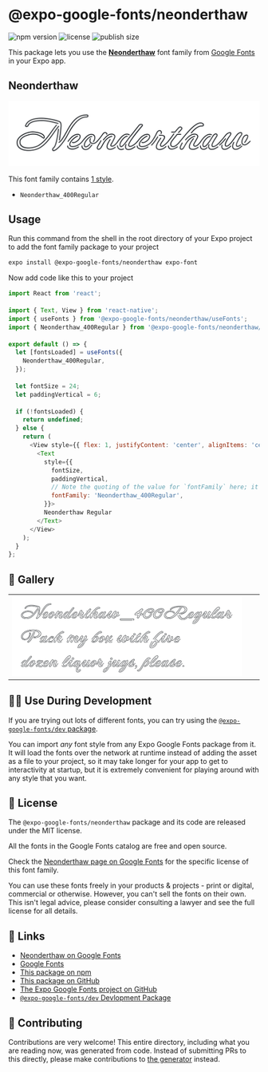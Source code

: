 # @expo-google-fonts/neonderthaw

![npm version](https://flat.badgen.net/npm/v/@expo-google-fonts/neonderthaw)
![license](https://flat.badgen.net/github/license/expo/google-fonts)
![publish size](https://flat.badgen.net/packagephobia/install/@expo-google-fonts/neonderthaw)

This package lets you use the [**Neonderthaw**](https://fonts.google.com/specimen/Neonderthaw) font family from [Google Fonts](https://fonts.google.com/) in your Expo app.

## Neonderthaw

![Neonderthaw](./font-family.png)

This font family contains [1 style](#-gallery).

- `Neonderthaw_400Regular`

## Usage

Run this command from the shell in the root directory of your Expo project to add the font family package to your project
```sh
expo install @expo-google-fonts/neonderthaw expo-font
```

Now add code like this to your project
```js
import React from 'react';

import { Text, View } from 'react-native';
import { useFonts } from '@expo-google-fonts/neonderthaw/useFonts';
import { Neonderthaw_400Regular } from '@expo-google-fonts/neonderthaw/400Regular';

export default () => {
  let [fontsLoaded] = useFonts({
    Neonderthaw_400Regular,
  });

  let fontSize = 24;
  let paddingVertical = 6;

  if (!fontsLoaded) {
    return undefined;
  } else {
    return (
      <View style={{ flex: 1, justifyContent: 'center', alignItems: 'center' }}>
        <Text
          style={{
            fontSize,
            paddingVertical,
            // Note the quoting of the value for `fontFamily` here; it expects a string!
            fontFamily: 'Neonderthaw_400Regular',
          }}>
          Neonderthaw Regular
        </Text>
      </View>
    );
  }
};

```

## 🔡 Gallery


||||
|-|-|-|
|![Neonderthaw_400Regular](.//400Regular/Neonderthaw_400Regular.ttf.png)||||


## 👩‍💻 Use During Development

If you are trying out lots of different fonts, you can try using the [`@expo-google-fonts/dev` package](https://github.com/expo/google-fonts/tree/master/font-packages/dev#readme).

You can import *any* font style from any Expo Google Fonts package from it. It will load the fonts
over the network at runtime instead of adding the asset as a file to your project, so it may take longer
for your app to get to interactivity at startup, but it is extremely convenient
for playing around with any style that you want.

## 📖 License

The `@expo-google-fonts/neonderthaw` package and its code are released under the MIT license.

All the fonts in the Google Fonts catalog are free and open source.

Check the [Neonderthaw page on Google Fonts](https://fonts.google.com/specimen/Neonderthaw) for the specific license of this font family.

You can use these fonts freely in your products & projects - print or digital, commercial or otherwise. However, you can't sell the fonts on their own. This isn't legal advice, please consider consulting a lawyer and see the full license for all details.

## 🔗 Links

- [Neonderthaw on Google Fonts](https://fonts.google.com/specimen/Neonderthaw)
- [Google Fonts](https://fonts.google.com/)
- [This package on npm](https://www.npmjs.com/package/@expo-google-fonts/neonderthaw)
- [This package on GitHub](https://github.com/expo/google-fonts/tree/master/font-packages/neonderthaw)
- [The Expo Google Fonts project on GitHub](https://github.com/expo/google-fonts)
- [`@expo-google-fonts/dev` Devlopment Package](https://github.com/expo/google-fonts/tree/master/font-packages/dev)

## 🤝 Contributing

Contributions are very welcome! This entire directory, including what you are reading now, was generated from code. Instead of submitting PRs to this directly, please make contributions to [the generator](https://github.com/expo/google-fonts/tree/master/packages/generator) instead.
